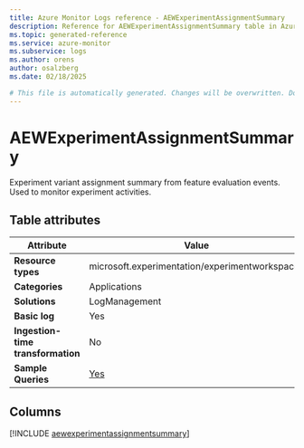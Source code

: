 ```yaml
---
title: Azure Monitor Logs reference - AEWExperimentAssignmentSummary
description: Reference for AEWExperimentAssignmentSummary table in Azure Monitor Logs.
ms.topic: generated-reference
ms.service: azure-monitor
ms.subservice: logs
ms.author: orens
author: osalzberg
ms.date: 02/18/2025

# This file is automatically generated. Changes will be overwritten. Do not change this file directly.
---
```


# AEWExperimentAssignmentSummary

Experiment variant assignment summary from feature evaluation events. Used to monitor experiment activities.


## Table attributes

|Attribute|Value|
|---|---|
|**Resource types**|microsoft.experimentation/experimentworkspaces|
|**Categories**|Applications|
|**Solutions**| LogManagement|
|**Basic log**|Yes|
|**Ingestion-time transformation**|No|
|**Sample Queries**|[Yes](/azure/azure-monitor/reference/queries/aewexperimentassignmentsummary)|



## Columns
  
[!INCLUDE [aewexperimentassignmentsummary](~/reusable-content/ce-skilling/azure/includes/azure-monitor/reference/tables/aewexperimentassignmentsummary-include.md)]
